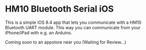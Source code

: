 # HM10 Bluetooth Serial iOS
This is a simple iOS 8.4 app that lets you communicate with a HM10 Bluetooth UART module. This way you can communicate from your iPhone/iPad with e.g. an Arduino.

Coming soon to an appstore near you (Waiting for Review...)

